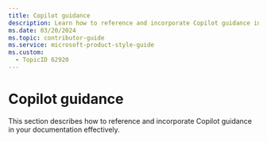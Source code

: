 ```yaml
---
title: Copilot guidance
description: Learn how to reference and incorporate Copilot guidance in your documentation effectively. Explore best practices for integrating Copilot-related content to enhance user understanding.
ms.date: 03/20/2024
ms.topic: contributor-guide
ms.service: microsoft-product-style-guide
ms.custom:
  - TopicID 62920
---
```



# Copilot guidance

This section describes how to reference and incorporate Copilot guidance in your documentation effectively. 